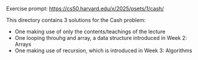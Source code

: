 Exercise prompt: https://cs50.harvard.edu/x/2025/psets/1/cash/

This directory contains 3 solutions for the Cash problem:
* One making use of only the contents/teachings of the lecture
* One looping throuhg and array, a data structure introduced in Week 2: Arrays
* One making use of recursion, which is introduced in Week 3: Algorithms
